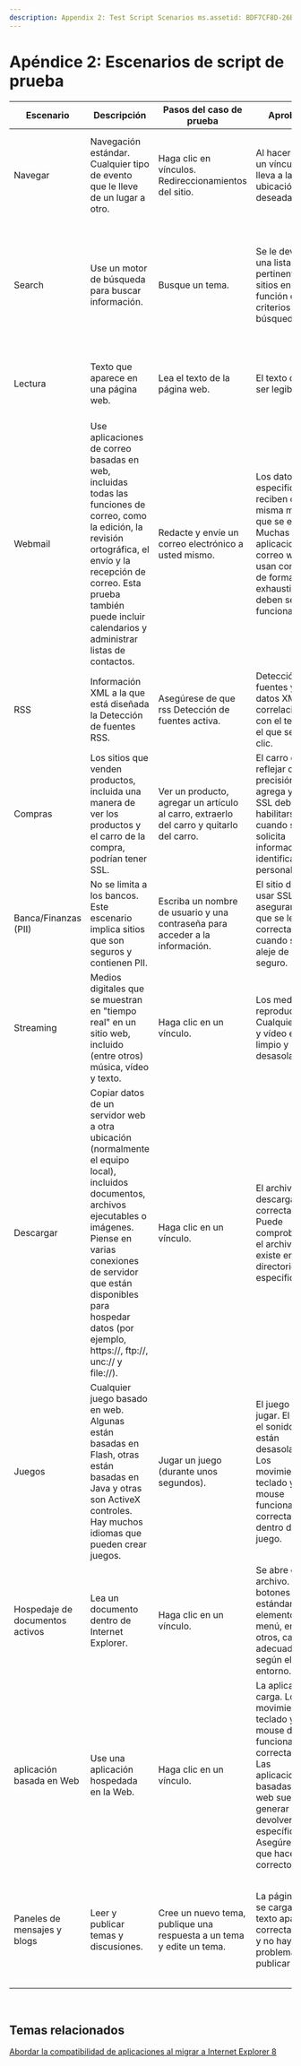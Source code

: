 ```yaml
---
description: Appendix 2: Test Script Scenarios ms.assetid: BDF7CF8D-26B0-4B4D-AF7D-9DC64B4667F0 title: 'Appendix 2: Test Script Scenarios' ms.topic: article ms.date: 05/31/2018
---
```


# <a name="appendix-2-test-script-scenarios"></a>Apéndice 2: Escenarios de script de prueba



| Escenario                 | Descripción                                                                                                                                                                                                                                                    | Pasos del caso de prueba                                                                    | Aprobado                                                                                                                                                                                 | Suspenso                                                                                                                 | Sitios de ejemplo                                                                                                                                                                    |
|--------------------------|----------------------------------------------------------------------------------------------------------------------------------------------------------------------------------------------------------------------------------------------------------------|------------------------------------------------------------------------------------|--------------------------------------------------------------------------------------------------------------------------------------------------------------------------------------|----------------------------------------------------------------------------------------------------------------------|----------------------------------------------------------------------------------------------------------------------------------------------------------------------------------|
| Navegar                 | Navegación estándar. Cualquier tipo de evento que le lleve de un lugar a otro.                                                                                                                                                                               | Haga clic en vínculos. Redireccionamientos del sitio.                                                    | Al hacer clic en un vínculo, se le lleva a la ubicación deseada.                                                                                                                                   | El vínculo no funciona. Causa posible: el vínculo no está codificado ni descodificado correctamente.                                | Cada página web                                                                                                                                                                    |
| Search                   | Use un motor de búsqueda para buscar información.                                                                                                                                                                                                                     | Busque un tema.                                                                | Se le devolverá una lista pertinente de sitios en función de los criterios de búsqueda.                                                                                                        | Los resultados de la búsqueda no son correctos. Los caracteres especiales (como las comillas dobles "") no se controlan correctamente.                 | [www.google.com](https://www.google.com), [www.msn.com](https://www.msn.com), [www.yahoo.com](https://www.yahoo.com)                                                                |
| Lectura                  | Texto que aparece en una página web.                                                                                                                                                                                                                                | Lea el texto de la página web.                                                      | El texto debe ser legible.                                                                                                                                                             | Las fuentes no se representan correctamente. El diseño parece deficiente.                                                                    | Cada página web                                                                                                                                                                    |
| Webmail                  | Use aplicaciones de correo basadas en web, incluidas todas las funciones de correo, como la edición, la revisión ortográfica, el envío y la recepción de correo. Esta prueba también puede incluir calendarios y administrar listas de contactos.                                                                  | Redacte y envíe un correo electrónico a usted mismo.                                             | Los datos que especifique se reciben de la misma manera que se envían. Muchas aplicaciones de correo web usan controles de forma exhaustiva y deben seguir funcionando.                            | El correo electrónico devuelto está mal compuesto y los vínculos, botones y controles no funcionan.                                 | <https://mail.microsoft.com>, [www.outlook.com](https://www.outlook.com), [www.mail.yahoo.com](https://www.mail.yahoo.com)                                                         |
| RSS                      | Información XML a la que está diseñada la Detección de fuentes RSS.                                                                                                                                                                                  | Asegúrese de que rss Detección de fuentes activa.                                       | Detección de fuentes y los datos XML se correlacionan con el tema en el que se hace clic.                                                                                                           | Detección de fuentes error.                                                                                                | [www.cnn.com](https://www.cnn.com), [www.espn.com](https://www.espn.com)                                                                                                           |
| Compras                 | Los sitios que venden productos, incluida una manera de ver los productos y el carro de la compra, podrían tener SSL.                                                                                                                                                           | Ver un producto, agregar un artículo al carro, extraerlo del carro y quitarlo del carro. | El carro debe reflejar con precisión lo que agrega y quita. SSL debe habilitarse cuando se solicita información de identificación personal (PII).                                       | Los elementos no se cargan en el carro. SSL no se carga cuando se solicita pii.                                              | [www.yahoo.com](https://www.yahoo.com), [www.ebay.com](https://www.ebay.com), [www.amazon.com](https://www.amazon.com)                                                              |
| Banca/Finanzas (PII)   | No se limita a los bancos. Este escenario implica sitios que son seguros y contienen PII.                                                                                                                                                                            | Escriba un nombre de usuario y una contraseña para acceder a la información.                              | El sitio debe usar SSL y asegurarse de que se le pida correctamente cuando se le aleje de un sitio seguro.                                                                       | SSL no se carga cuando se solicita pii.                                                                             | [www.bankofamerica.com](https://www.bankofamerica.com), [www.paypal.com](https://www.paypal.com)                                                                                   |
| Streaming                | Medios digitales que se muestran en "tiempo real" en un sitio web, incluido (entre otros) música, vídeo y texto.                                                                                                                                            | Haga clic en un vínculo.                                                                      | Los medios se reproducen. Cualquier audio y vídeo está limpio y no está desasolado.                                                                                                                      | Los medios no se reproducen. La calidad es deficiente. Retraso excesivo.                                                                 | [www.yahoo.com](https://www.yahoo.com), [www.cartoonnetwork.com](https://www.cartoonnetwork.com), [www.foxnews.com](https://www.foxnews.com), [www.msnbc.com](https://www.msnbc.com) |
| Descargar                 | Copiar datos de un servidor web a otra ubicación (normalmente el equipo local), incluidos documentos, archivos ejecutables o imágenes. Piense en varias conexiones de servidor que están disponibles para hospedar datos (por ejemplo, https://, ftp://, unc:// y file://). | Haga clic en un vínculo.                                                                      | El archivo se descarga correctamente. Puede comprobar que el archivo existe en el directorio especificado.                                                                                          | El archivo no se descarga. El archivo está dañado.                                                                   | [www.download.com](https://www.download.com), [www.windowsupdate.com](https://www.windowsupdate.com)                                                                               |
| Juegos                    | Cualquier juego basado en web. Algunas están basadas en Flash, otras están basadas en Java y otras son ActiveX controles. Hay muchos idiomas que pueden crear juegos.                                                                                                                 | Jugar un juego (durante unos segundos).                                                   | El juego debe jugar. El vídeo y el sonido no están desasolados. Los movimientos de teclado y mouse funcionan correctamente dentro del juego.                                                                   | El juego no se reproduce. Los movimientos del mouse y del teclado no funcionan completamente.                                          | [www.zone.com](https://www.zone.com), [www.msnbc.com](https://www.msnbc.com) (palabra cruzada), [www.pogo.com](https://www.pogo.com)                                                      |
| Hospedaje de documentos activos  | Lea un documento dentro de Internet Explorer.                                                                                                                                                                                                                   | Haga clic en un vínculo.                                                                      | Se abre el archivo. Los botones estándar, los elementos de menú, entre otros, cambian adecuadamente según el entorno.                                                                           | Los menús no se vuelven a cargar correctamente si cambia entre Internet Explorer y la aplicación hospedada. | Hospedaje de documentos activos de compatibilidad de sitios de compatibilidad de \\ IE IE6 \\ \\ \\                                                                                                              |
| aplicación basada en Web    | Use una aplicación hospedada en la Web.                                                                                                                                                                                                                  | Haga clic en un vínculo.                                                                      | La aplicación se carga. Los movimientos de teclado y mouse deben funcionar correctamente. Las aplicaciones basadas en web suelen generar o devolver algo específico. Asegúrese de que hace lo correcto. | No se puede cargar la aplicación.                                                                                       | <https://mail.windows.microsoft.com/exchange>, [www.outlook.com](https://www.outlook.com)                                                                                         |
| Paneles de mensajes y blogs | Leer y publicar temas y discusiones.                                                                                                                                                                                                                          | Cree un nuevo tema, publique una respuesta a un tema y edite un tema.                  | La página web se carga, el texto aparece correctamente y no hay ningún problema al publicar datos.                                                                                                   | Hay problemas de diseño y errores de script al intentar publicar, o la publicación desaparece cuando se publica.        | <https://blogs.msdn.com/ie/>, <https://discuss.pcmag.com>, <https://www.slashdot.org>                                                                                               |



 

## <a name="related-topics"></a>Temas relacionados

<dl> <dt>

[Abordar la compatibilidad de aplicaciones al migrar a Internet Explorer 8](addressing-application-compatibility-when-migrating-to-internet-explorer-8.md)
</dt> </dl>

 

 



